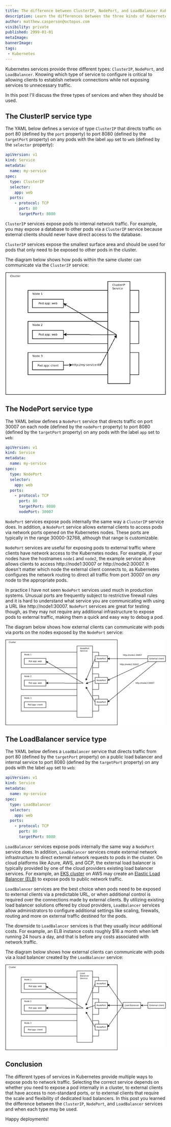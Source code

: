 ```yaml
---
title: The difference between ClusterIP, NodePort, and LoadBalancer Kubernetes services
description: Learn the differences between the three kinds of Kubernetes services
author: matthew.casperson@octopus.com
visibility: private
published: 2999-01-01
metaImage: 
bannerImage: 
tags:
 - Kubernetes
---
```


Kubernetes services provide three different types: `ClusterIP`, `NodePort`, and `LoadBalancer`. Knowing which type of service to configure is critical to allowing clients to establish network connections while not exposing services to unnecessary traffic.

In this post I'll discuss the three types of services and when they should be used.

## The ClusterIP service type

The YAML below defines a service of type `ClusterIP` that directs traffic on port 80 (defined by the `port` property) to port 8080 (defined by the `targetPort` property) on any pods with the label `app` set to `web` (defined by the `selector` property):

```yaml
apiVersion: v1
kind: Service
metadata:
  name: my-service
spec:
  type: ClusterIP
  selector:
    app: web
  ports:
    - protocol: TCP
      port: 80
      targetPort: 8080
```

`ClusterIP` services expose pods to internal network traffic. For example, you may expose a database to other pods via a `ClusterIP` service because external clients should never have direct access to the database.

`ClusterIP` services expose the smallest surface area and should be used for pods that only need to be exposed to other pods in the cluster.

The diagram below shows how pods within the same cluster can communicate via the `ClusterIP` service:

![ClusterIP diagram](clusterip.png "width=500")

## The NodePort service type

The YAML below defines a `NodePort` service that directs traffic on port 30007 on each node (defined by the `nodePort` property) to port 8080 (defined by the `targetPort` property) on any pods with the label `app` set to `web`:

```yaml
apiVersion: v1
kind: Service
metadata:
  name: my-service
spec:
  type: NodePort
  selector:
    app: web
  ports:
    - protocol: TCP
      port: 80
      targetPort: 8080
      nodePort: 30007
```

`NodePort` services expose pods internally the same way a `ClusterIP` service does. In addition, a `NodePort` service allows external clients to access pods via network ports opened on the Kubernetes nodes. These ports are typically in the range 30000-32768, although that range is customizable.

`NodePort` services are useful for exposing pods to external traffic where clients have network access to the Kubernetes nodes. For example, if your nodes have the hostnames `node1` and `node2`, the example service above allows clients to access http://node1:30007 or http://node2:30007. It doesn't matter which node the external client connects to, as Kubernetes configures the network routing to direct all traffic from port 30007 on *any* node to the appropriate pods.

In practice I have not seen `NodePort` services used much in production systems. Unusual ports are frequently subject to restrictive firewall rules and it is hard to understand what service you are communicating with using a URL like http://node1:30007. `NodePort` services are great for testing though, as they may not require any additional infrastructure to expose pods to external traffic, making them a quick and easy way to debug a pod.

The diagram below shows how external clients can communicate with pods via ports on the nodes exposed by the `NodePort` service:

![](nodeport.png "width=500")

## The LoadBalancer service type

The YAML below defines a `LoadBalancer` service that directs traffic from port 80 (defined by the `targetPort` property) on a public load balancer and internal service to port 8080 (defined by the `targetPort` property) on any pods with the label `app` set to `web`:

```yaml
apiVersion: v1
kind: Service
metadata:
  name: my-service
spec:
  type: LoadBalancer
  selector:
    app: web
  ports:
    - protocol: TCP
      port: 80
      targetPort: 8080
```

`LoadBalancer` services expose pods internally the same way a `NodePort` service does. In addition, `LoadBalancer` services create external network infrastructure to direct external network requests to pods in the cluster. On cloud platforms like Azure, AWS, and GCP, the external load balancer is typically provided by one of the cloud providers existing load balancer services. For example, an [EKS cluster](https://aws.amazon.com/eks/) on AWS may create an [Elastic Load Balancer (ELB)](https://aws.amazon.com/elasticloadbalancing/) to expose pods to public network traffic.

`LoadBalancer` services are the best choice when pods need to be exposed to external clients via a predictable URL, or when additional control is required over the connections made by external clients. By utilizing existing load balancer solutions offered by cloud providers, `LoadBalancer` services allow administrators to configure additional settings like scaling, firewalls, routing and more on external traffic destined for the pods.

The downside to `LoadBalancer` services is that they usually incur additional costs. For example, an ELB instance costs roughly $16 a month when left running 24 hours a day, and that is before any costs associated with network traffic.

The diagram below shows how external clients can communicate with pods via a load balancer created by the `LoadBalancer` service:

![](loadbalancer.png "width=500")

## Conclusion

The different types of services in Kubernetes provide multiple ways to expose pods to network traffic. Selecting the correct service depends on whether you need to expose a pod internally in a cluster, to external clients that have access to non-standard ports, or to external clients that require the scale and flexibility of dedicated load balancers. In this post you learned the difference between the `ClusterIP`, `NodePort`, and `LoadBalancer` services and when each type may be used.

Happy deployments!